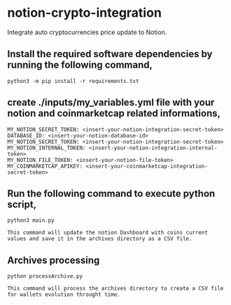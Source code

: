 # notion-crypto-integration

Integrate auto cryptocurrencies price update to Notion.

## Install the required software dependencies by running the following command,
    
    python3 -m pip install -r requirements.txt

## create ./inputs/my_variables.yml file with your notion and coinmarketcap related informations,
    
    MY_NOTION_SECRET_TOKEN: <insert-your-notion-integration-secret-token>
    DATABASE_ID: <insert-your-notion-database-id>
    MY_NOTION_SECRET_TOKEN: <insert-your-notion-integration-secret-token> 
    MY_NOTION_INTERNAL_TOKEN: <insert-your-notion-integration-internal-token>
    MY_NOTION_FILE_TOKEN: <insert-your-notion-file-token>
    MY_COINMARKETCAP_APIKEY: <insert-your-coinmarketcap-integration-secret-token>

## Run the following command to execute python script,
    
    python3 main.py
    
    This command will update the notion Dashboard with coins current values and save it in the archives directory as a CSV file.
    
## Archives processing

    python processArchive.py
    
    This command will process the archives directory to create a CSV file for wallets evolution throught time.
    
